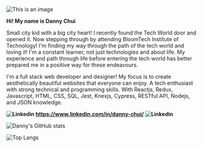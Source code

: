  ![This is an image](https://thankyouposters.com/wp-content/uploads/2020/08/Welcome-01-colors-on-white-banner-8x2-ft-H.jpg)

**Hi! My name is Danny Chui**

Small city kid with a big city heart! I recently found the Tech World door and opened it. Now stepping through by attending BloomTech Institute of Technology! I'm finding my way through the path of the tech world and loving it! I'm a constant learner, not just technologies and about life. My experience and path through life before entering the tech world has better prepared me in a positive way for these endeavours.
 
I'm a full stack web developer and designer! My focus is to create aesthetically beautiful websites that everyone can enjoy. A tech enthusiast with strong technical and programming skills. With Reactjs, Redux, Javascript, HTML, CSS, SQL, Jest, Knexjs, Cypress, RESTful API, Nodejs, and JSON knowledge.

 **![Linkedin](https://i.stack.imgur.com/gVE0j.png) https://www.linkedin.com/in/danny-chui/ ![Linkedin](https://i.stack.imgur.com/gVE0j.png)**
 
![Danny's GitHub stats](https://github-readme-stats.vercel.app/api?username=wreck888&?theme=dark_icons=true)

![Top Langs](https://github-readme-stats.vercel.app/api/top-langs/?username=yushi1007&layout=compact)
<!--
**wreck888/wreck888** is a ✨ _special_ ✨ repository because its `README.md` (this file) appears on your GitHub profile.

Here are some ideas to get you started:

- 🔭 I’m currently working on ...
- 🌱 I’m currently learning ...
- 👯 I’m looking to collaborate on ...
- 🤔 I’m looking for help with ...
- 💬 Ask me about ...
- 📫 How to reach me: ...
- 😄 Pronouns: ...
- ⚡ Fun fact: ...
-->
